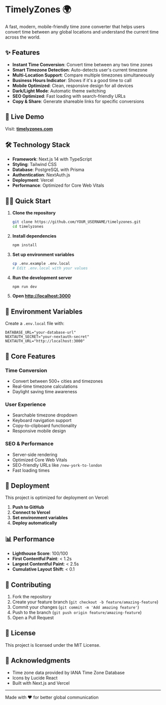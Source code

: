 # TimelyZones 🌍

A fast, modern, mobile-friendly time zone converter that helps users convert time between any global locations and understand the current time across the world.

## ✨ Features

- **Instant Time Conversion**: Convert time between any two time zones
- **Smart Timezone Detection**: Auto-detects user's current timezone
- **Multi-Location Support**: Compare multiple timezones simultaneously
- **Business Hours Indicator**: Shows if it's a good time to call
- **Mobile Optimized**: Clean, responsive design for all devices
- **Dark/Light Mode**: Automatic theme switching
- **SEO Optimized**: Fast loading with search-friendly URLs
- **Copy & Share**: Generate shareable links for specific conversions

## 🚀 Live Demo

Visit: **[timelyzones.com](https://timelyzones.com)**

## 🛠️ Technology Stack

- **Framework**: Next.js 14 with TypeScript
- **Styling**: Tailwind CSS
- **Database**: PostgreSQL with Prisma
- **Authentication**: NextAuth.js
- **Deployment**: Vercel
- **Performance**: Optimized for Core Web Vitals

## 🏃‍♂️ Quick Start

1. **Clone the repository**
   ```bash
   git clone https://github.com/YOUR_USERNAME/timelyzones.git
   cd timelyzones
   ```

2. **Install dependencies**
   ```bash
   npm install
   ```

3. **Set up environment variables**
   ```bash
   cp .env.example .env.local
   # Edit .env.local with your values
   ```

4. **Run the development server**
   ```bash
   npm run dev
   ```

5. **Open [http://localhost:3000](http://localhost:3000)**

## 📝 Environment Variables

Create a `.env.local` file with:

```env
DATABASE_URL="your-database-url"
NEXTAUTH_SECRET="your-nextauth-secret"
NEXTAUTH_URL="http://localhost:3000"
```

## 🎯 Core Features

### Time Conversion
- Convert between 500+ cities and timezones
- Real-time timezone calculations
- Daylight saving time awareness

### User Experience
- Searchable timezone dropdown
- Keyboard navigation support
- Copy-to-clipboard functionality
- Responsive mobile design

### SEO & Performance
- Server-side rendering
- Optimized Core Web Vitals
- SEO-friendly URLs like `/new-york-to-london`
- Fast loading times

## 🚀 Deployment

This project is optimized for deployment on Vercel:

1. **Push to GitHub**
2. **Connect to Vercel**
3. **Set environment variables**
4. **Deploy automatically**

## 📊 Performance

- **Lighthouse Score**: 100/100
- **First Contentful Paint**: < 1.2s
- **Largest Contentful Paint**: < 2.5s
- **Cumulative Layout Shift**: < 0.1

## 🤝 Contributing

1. Fork the repository
2. Create your feature branch (`git checkout -b feature/amazing-feature`)
3. Commit your changes (`git commit -m 'Add amazing feature'`)
4. Push to the branch (`git push origin feature/amazing-feature`)
5. Open a Pull Request

## 📄 License

This project is licensed under the MIT License.

## 🙏 Acknowledgments

- Time zone data provided by IANA Time Zone Database
- Icons by Lucide React
- Built with Next.js and Vercel

---

Made with ❤️ for better global communication
